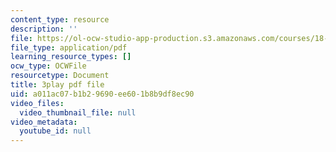 ```yaml
---
content_type: resource
description: ''
file: https://ol-ocw-studio-app-production.s3.amazonaws.com/courses/18-03sc-differential-equations-fall-2011/a011ac07b1b29690ee601b8b9df8ec90_eyNm7XGJr4s.pdf
file_type: application/pdf
learning_resource_types: []
ocw_type: OCWFile
resourcetype: Document
title: 3play pdf file
uid: a011ac07-b1b2-9690-ee60-1b8b9df8ec90
video_files:
  video_thumbnail_file: null
video_metadata:
  youtube_id: null
---
```

